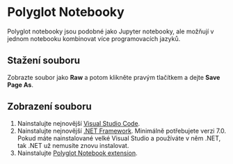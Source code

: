 # Polyglot Notebooky

Polyglot notebooky jsou podobné jako Jupyter notebooky, ale možňují v jednom notebooku kombinovat více programovacích jazyků.

## Stažení souboru

Zobrazte soubor jako **Raw** a potom klikněte pravým tlačítkem a dejte **Save Page As**.

## Zobrazení souboru

1. Nainstalujte nejnovější [Visual Studio Code](https://code.visualstudio.com/).
2. Nainstalujte nejnovější [.NET Framework](https://dotnet.microsoft.com/en-us/download). Minimálně potřebujete verzi 7.0. Pokud máte nainstalované velké Visual Studio a používáte v něm .NET, tak .NET už nemusíte znovu instalovat.
3. Nainstalujte [Polyglot Notebook extension](https://marketplace.visualstudio.com/items?itemName=ms-dotnettools.dotnet-interactive-vscode).
